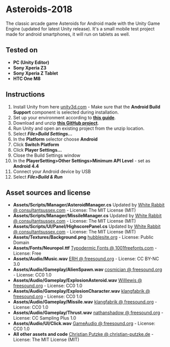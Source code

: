 # Asteroids-2018
The classic arcade game Asteroids for Android made with the Unity Game Engine (updated for latest Unity release).
It's a small mobile test project made for android smartphones, it will run on tablets as well.

## Tested on ##
* **PC (Unity Editor)**
* **Sony Xperia Z3**
* **Sony Xperia Z Tablet**
* **HTC One M8**

## Instructions ##
1. Install Unity from here [unity3d.com](https://unity3d.com/) - Make sure that the **Android Build Support** component is selected during installation.
2. Set up your environment according to **[this guide](https://docs.unity3d.com/Manual/android-sdksetup.html)**.
3. Download and unzip **[this GitHub project](https://github.com/WR-Consultancy/Asteroids-2018)**.
4. Run Unity and open an existing project from the unzip location.
5. Select ***File>Build Settings...***
6. In the **Platform** selector choose **Android**
7. Click **Switch Platform**
8. Click **Player Settings...**
9. Close the Build Settings window
10. In the **PlayerSetting>Other Settings>Minimum API Level** - set as **Android 4.4**
11. Connect your Android device by USB
12. Select ***File>Build & Run***

## Asset sources and license
* **Assets/Scripts/Manager/AsteroidManager.cs** Updated by [White Rabbit @ consultantsussex.com](https://consultantsussex.com) - License: The MIT License (MIT)
* **Assets/Scripts/Manager/MissileManager.cs** Updated by [White Rabbit @ consultantsussex.com](https://consultantsussex.com) - License: The MIT License (MIT)
* **Assets/Scripts/UI/Panel/HighscorePanel.cs** Updated by [White Rabbit @ consultantsussex.com](https://consultantsussex.com) - License: The MIT License (MIT)
* **Assets/Textures/Background.png** [hubblesite.org](http://hubblesite.org/newscenter/archive/releases/2008/28/image/a/) - License: Public Domain
* **Assets/Fonts/Neuropol.ttf** [Typodermic Fonts @ 1001freefonts.com](http://www.1001freefonts.com/neuropol.font) - License: Free
* **Assets/Audio/Music.wav** [ERH @ freesound.org](https://www.freesound.org/people/ERH/sounds/62068/) - License: CC BY-NC 3.0
* **Assets/Audio/Gameplay/AlienSpawn.wav** [cosmician @ freesound.org](https://www.freesound.org/people/cosmician/sounds/158410/) - License: CC0 1.0
* **Assets/Audio/Gameplay/ExplosionAsteroid.wav** [Willlewis @ freesound.org](https://www.freesound.org/people/Willlewis/sounds/244345/) - License: CC0 1.0
* **Assets/Audio/Gameplay/ExplosionCharacter.wav** [klangfabrik @ freesound.org](https://www.freesound.org/people/klangfabrik/sounds/210613/) - License: CC0 1.0
* **Assets/Audio/Gameplay/Missile.wav** [klangfabrik @ freesound.org](https://www.freesound.org/people/Julien%20Matthey/sounds/268343/) - License: CC0 1.0
* **Assets/Audio/Gameplay/Thrust.wav** [nathanshadow @ freesound.org](https://www.freesound.org/people/nathanshadow/sounds/22455/) - License: CC Sampling Plus 1.0
* **Assets/Audio/UI/Click.wav** [GameAudio @ freesound.org](https://www.freesound.org/people/GameAudio/sounds/220166/) - License: CC0 1.0
* **All other assets and code** [Christian Putzke @ christian-putzke.de](http://www.christian-putzke.de) - License: The MIT License (MIT)
